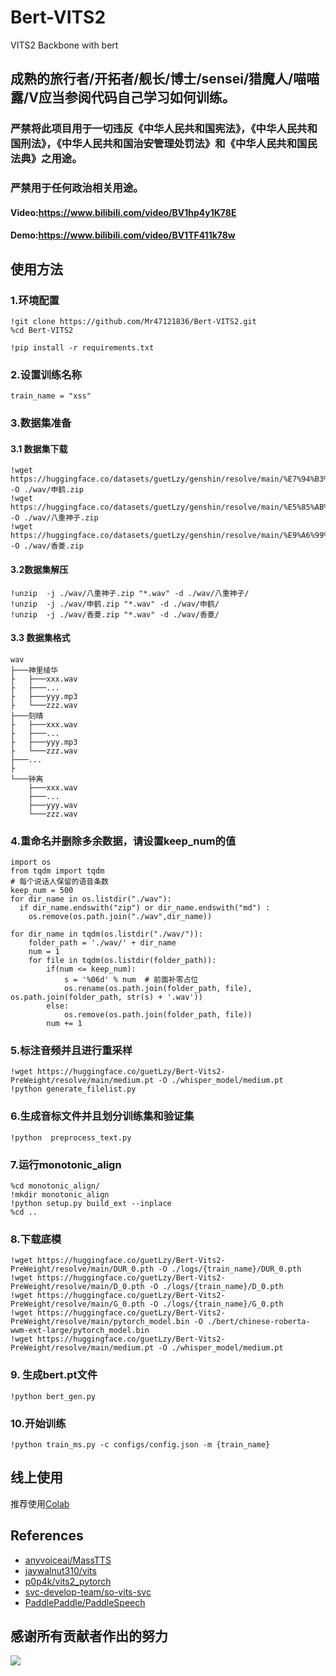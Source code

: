 # Bert-VITS2

VITS2 Backbone with bert
## 成熟的旅行者/开拓者/舰长/博士/sensei/猎魔人/喵喵露/V应当参阅代码自己学习如何训练。
### 严禁将此项目用于一切违反《中华人民共和国宪法》，《中华人民共和国刑法》，《中华人民共和国治安管理处罚法》和《中华人民共和国民法典》之用途。
### 严禁用于任何政治相关用途。
#### Video:https://www.bilibili.com/video/BV1hp4y1K78E
#### Demo:https://www.bilibili.com/video/BV1TF411k78w
## 使用方法
### 1.环境配置
```
!git clone https://github.com/Mr47121836/Bert-VITS2.git
%cd Bert-VITS2
```

```
!pip install -r requirements.txt
```
###  2.设置训练名称
```
train_name = "xss"
```
### 3.数据集准备
#### 3.1 数据集下载
```
!wget https://huggingface.co/datasets/guetLzy/genshin/resolve/main/%E7%94%B3%E9%B9%A4.zip -O ./wav/申鹤.zip
!wget https://huggingface.co/datasets/guetLzy/genshin/resolve/main/%E5%85%AB%E9%87%8D%E7%A5%9E%E5%AD%90.zip -O ./wav/八重神子.zip
!wget https://huggingface.co/datasets/guetLzy/genshin/resolve/main/%E9%A6%99%E8%8F%B1.zip -O ./wav/香菱.zip
```
#### 3.2数据集解压
```
!unzip  -j ./wav/八重神子.zip "*.wav" -d ./wav/八重神子/
!unzip  -j ./wav/申鹤.zip "*.wav" -d ./wav/申鹤/
!unzip  -j ./wav/香菱.zip "*.wav" -d ./wav/香菱/
```
#### 3.3 数据集格式
```
wav
├───神里绫华
├   ├───xxx.wav
├   ├───...
├   ├───yyy.mp3
├   └───zzz.wav
├───刻晴
├   ├───xxx.wav
├   ├───...
├   ├───yyy.mp3
├   └───zzz.wav
├───...
├
└───钟离
    ├───xxx.wav
    ├───...
    ├───yyy.wav
    └───zzz.wav
```
### 4.重命名并删除多余数据，请设置keep_num的值
```
import os
from tqdm import tqdm
# 每个说话人保留的语音条数
keep_num = 500
for dir_name in os.listdir("./wav"):
  if dir_name.endswith("zip") or dir_name.endswith("md") :
    os.remove(os.path.join("./wav",dir_name))

for dir_name in tqdm(os.listdir("./wav/")):
    folder_path = './wav/' + dir_name
    num = 1
    for file in tqdm(os.listdir(folder_path)):
        if(num <= keep_num):
            s = '%06d' % num  # 前面补零占位
            os.rename(os.path.join(folder_path, file), os.path.join(folder_path, str(s) + '.wav'))
        else:
            os.remove(os.path.join(folder_path, file))
        num += 1
```
### 5.标注音频并且进行重采样
```
!wget https://huggingface.co/guetLzy/Bert-Vits2-PreWeight/resolve/main/medium.pt -O ./whisper_model/medium.pt
!python generate_filelist.py
```
### 6.生成音标文件并且划分训练集和验证集
```
!python  preprocess_text.py
```
### 7.运行monotonic_align
```
%cd monotonic_align/
!mkdir monotonic_align
!python setup.py build_ext --inplace
%cd ..
```
### 8.下载底模
```
!wget https://huggingface.co/guetLzy/Bert-Vits2-PreWeight/resolve/main/DUR_0.pth -O ./logs/{train_name}/DUR_0.pth
!wget https://huggingface.co/guetLzy/Bert-Vits2-PreWeight/resolve/main/D_0.pth -O ./logs/{train_name}/D_0.pth
!wget https://huggingface.co/guetLzy/Bert-Vits2-PreWeight/resolve/main/G_0.pth -O ./logs/{train_name}/G_0.pth
!wget https://huggingface.co/guetLzy/Bert-Vits2-PreWeight/resolve/main/pytorch_model.bin -O ./bert/chinese-roberta-wwm-ext-large/pytorch_model.bin
!wget https://huggingface.co/guetLzy/Bert-Vits2-PreWeight/resolve/main/medium.pt -O ./whisper_model/medium.pt
```
### 9. 生成bert.pt文件
```
!python bert_gen.py
```
### 10.开始训练
```
!python train_ms.py -c configs/config.json -m {train_name}
```
## 线上使用
推荐使用[Colab](https://colab.research.google.com/drive/1qPN_taeNU2GNPJl45mm5kQdEWqC-S3sc?usp=sharing)
## References
+ [anyvoiceai/MassTTS](https://github.com/anyvoiceai/MassTTS)
+ [jaywalnut310/vits](https://github.com/jaywalnut310/vits)
+ [p0p4k/vits2_pytorch](https://github.com/p0p4k/vits2_pytorch)
+ [svc-develop-team/so-vits-svc](https://github.com/svc-develop-team/so-vits-svc)
+ [PaddlePaddle/PaddleSpeech](https://github.com/PaddlePaddle/PaddleSpeech)
## 感谢所有贡献者作出的努力
<a href="https://github.com/fishaudio/Bert-VITS2/graphs/contributors" target="_blank">
  <img src="https://contrib.rocks/image?repo=fishaudio/Bert-VITS2" />
</a>

